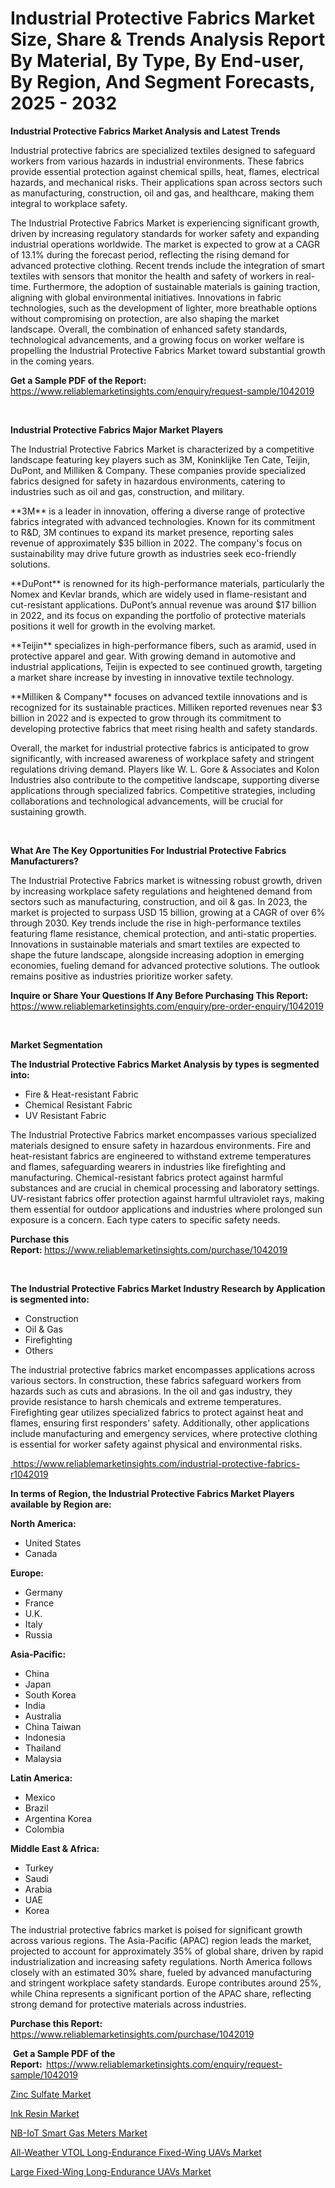 <p><h1>Industrial Protective Fabrics Market Size, Share & Trends Analysis Report By Material, By Type, By End-user, By Region, And Segment Forecasts, 2025 - 2032</h1></p><p><strong>Industrial Protective Fabrics Market Analysis and Latest Trends</strong></p>
<p><p>Industrial protective fabrics are specialized textiles designed to safeguard workers from various hazards in industrial environments. These fabrics provide essential protection against chemical spills, heat, flames, electrical hazards, and mechanical risks. Their applications span across sectors such as manufacturing, construction, oil and gas, and healthcare, making them integral to workplace safety.</p><p>The Industrial Protective Fabrics Market is experiencing significant growth, driven by increasing regulatory standards for worker safety and expanding industrial operations worldwide. The market is expected to grow at a CAGR of 13.1% during the forecast period, reflecting the rising demand for advanced protective clothing. Recent trends include the integration of smart textiles with sensors that monitor the health and safety of workers in real-time. Furthermore, the adoption of sustainable materials is gaining traction, aligning with global environmental initiatives. Innovations in fabric technologies, such as the development of lighter, more breathable options without compromising on protection, are also shaping the market landscape. Overall, the combination of enhanced safety standards, technological advancements, and a growing focus on worker welfare is propelling the Industrial Protective Fabrics Market toward substantial growth in the coming years.</p></p>
<p><strong>Get a Sample PDF of the Report:&nbsp;</strong> <a href="https://www.reliablemarketinsights.com/enquiry/request-sample/1042019?utm_campaign=2609&utm_medium=2&utm_source=Github&utm_content=ia&utm_term=31032025&utm_id=industrial-protective-fabrics">https://www.reliablemarketinsights.com/enquiry/request-sample/1042019</a></p>
<p>&nbsp;</p>
<p><strong>Industrial Protective Fabrics Major Market Players</strong></p>
<p><p>The Industrial Protective Fabrics Market is characterized by a competitive landscape featuring key players such as 3M, Koninklijke Ten Cate, Teijin, DuPont, and Milliken & Company. These companies provide specialized fabrics designed for safety in hazardous environments, catering to industries such as oil and gas, construction, and military.</p><p>**3M** is a leader in innovation, offering a diverse range of protective fabrics integrated with advanced technologies. Known for its commitment to R&D, 3M continues to expand its market presence, reporting sales revenue of approximately $35 billion in 2022. The company's focus on sustainability may drive future growth as industries seek eco-friendly solutions.</p><p>**DuPont** is renowned for its high-performance materials, particularly the Nomex and Kevlar brands, which are widely used in flame-resistant and cut-resistant applications. DuPont’s annual revenue was around $17 billion in 2022, and its focus on expanding the portfolio of protective materials positions it well for growth in the evolving market.</p><p>**Teijin** specializes in high-performance fibers, such as aramid, used in protective apparel and gear. With growing demand in automotive and industrial applications, Teijin is expected to see continued growth, targeting a market share increase by investing in innovative textile technology.</p><p>**Milliken & Company** focuses on advanced textile innovations and is recognized for its sustainable practices. Milliken reported revenues near $3 billion in 2022 and is expected to grow through its commitment to developing protective fabrics that meet rising health and safety standards.</p><p>Overall, the market for industrial protective fabrics is anticipated to grow significantly, with increased awareness of workplace safety and stringent regulations driving demand. Players like W. L. Gore & Associates and Kolon Industries also contribute to the competitive landscape, supporting diverse applications through specialized fabrics. Competitive strategies, including collaborations and technological advancements, will be crucial for sustaining growth.</p></p>
<p>&nbsp;</p>
<p><strong>What Are The Key Opportunities For Industrial Protective Fabrics Manufacturers?</strong></p>
<p><p>The Industrial Protective Fabrics market is witnessing robust growth, driven by increasing workplace safety regulations and heightened demand from sectors such as manufacturing, construction, and oil & gas. In 2023, the market is projected to surpass USD 15 billion, growing at a CAGR of over 6% through 2030. Key trends include the rise in high-performance textiles featuring flame resistance, chemical protection, and anti-static properties. Innovations in sustainable materials and smart textiles are expected to shape the future landscape, alongside increasing adoption in emerging economies, fueling demand for advanced protective solutions. The outlook remains positive as industries prioritize worker safety.</p></p>
<p><strong>Inquire or Share Your Questions If Any Before Purchasing This Report:</strong> <a href="https://www.reliablemarketinsights.com/enquiry/pre-order-enquiry/1042019?utm_campaign=2609&utm_medium=2&utm_source=Github&utm_content=ia&utm_term=31032025&utm_id=industrial-protective-fabrics">https://www.reliablemarketinsights.com/enquiry/pre-order-enquiry/1042019</a></p>
<p>&nbsp;</p>
<p><strong>Market Segmentation</strong></p>
<p><strong>The Industrial Protective Fabrics Market Analysis by types is segmented into:</strong></p>
<p><ul><li>Fire & Heat-resistant Fabric</li><li>Chemical Resistant Fabric</li><li>UV Resistant Fabric</li></ul></p>
<p><p>The Industrial Protective Fabrics market encompasses various specialized materials designed to ensure safety in hazardous environments. Fire and heat-resistant fabrics are engineered to withstand extreme temperatures and flames, safeguarding wearers in industries like firefighting and manufacturing. Chemical-resistant fabrics protect against harmful substances and are crucial in chemical processing and laboratory settings. UV-resistant fabrics offer protection against harmful ultraviolet rays, making them essential for outdoor applications and industries where prolonged sun exposure is a concern. Each type caters to specific safety needs.</p></p>
<p><strong>Purchase this Report:&nbsp;</strong><a href="https://www.reliablemarketinsights.com/purchase/1042019?utm_campaign=2609&utm_medium=2&utm_source=Github&utm_content=ia&utm_term=31032025&utm_id=industrial-protective-fabrics">https://www.reliablemarketinsights.com/purchase/1042019</a></p>
<p>&nbsp;</p>
<p><strong>The Industrial Protective Fabrics Market Industry Research by Application is segmented into:</strong></p>
<p><ul><li>Construction</li><li>Oil & Gas</li><li>Firefighting</li><li>Others</li></ul></p>
<p><p>The industrial protective fabrics market encompasses applications across various sectors. In construction, these fabrics safeguard workers from hazards such as cuts and abrasions. In the oil and gas industry, they provide resistance to harsh chemicals and extreme temperatures. Firefighting gear utilizes specialized fabrics to protect against heat and flames, ensuring first responders' safety. Additionally, other applications include manufacturing and emergency services, where protective clothing is essential for worker safety against physical and environmental risks.</p></p>
<p><a href="https://www.reliablemarketinsights.com/industrial-protective-fabrics-r1042019?utm_campaign=2609&utm_medium=2&utm_source=Github&utm_content=ia&utm_term=31032025&utm_id=industrial-protective-fabrics">&nbsp;https://www.reliablemarketinsights.com/industrial-protective-fabrics-r1042019</a></p>
<p><strong>In terms of Region, the Industrial Protective Fabrics Market Players available by Region are:</strong></p>
<p>
    <p> <strong> North America: </strong>
        <ul>
            <li>United States</li>
            <li>Canada</li>
        </ul>
        </p> 
    <p> <strong> Europe: </strong>
        <ul>
            <li>Germany</li>
            <li>France</li>
            <li>U.K.</li>
            <li>Italy</li>
            <li>Russia</li>
        </ul>
        </p> 
    <p> <strong> Asia-Pacific: </strong>
        <ul>
            <li>China</li>
            <li>Japan</li>
            <li>South Korea</li>
            <li>India</li>
            <li>Australia</li>
            <li>China Taiwan</li>
            <li>Indonesia</li>
            <li>Thailand</li>
            <li>Malaysia</li>
        </ul>
        </p> 
    <p> <strong> Latin America: </strong>
        <ul>
            <li>Mexico</li>
            <li>Brazil</li>
            <li>Argentina Korea</li>
            <li>Colombia</li>
        </ul>
        </p> 
    <p> <strong> Middle East & Africa: </strong>
        <ul>
            <li>Turkey</li>
            <li>Saudi</li>
            <li>Arabia</li>
            <li>UAE</li>
            <li>Korea</li>
        </ul>
    </p>
    </p>
<p><p>The industrial protective fabrics market is poised for significant growth across various regions. The Asia-Pacific (APAC) region leads the market, projected to account for approximately 35% of global share, driven by rapid industrialization and increasing safety regulations. North America follows closely with an estimated 30% share, fueled by advanced manufacturing and stringent workplace safety standards. Europe contributes around 25%, while China represents a significant portion of the APAC share, reflecting strong demand for protective materials across industries.</p></p>
<p><strong>Purchase this Report: </strong><a href="https://www.reliablemarketinsights.com/purchase/1042019?utm_campaign=2609&utm_medium=2&utm_source=Github&utm_content=ia&utm_term=31032025&utm_id=industrial-protective-fabrics">https://www.reliablemarketinsights.com/purchase/1042019</a></p>
<p>&nbsp;<strong>Get a Sample PDF of the Report:&nbsp;&nbsp;</strong><a href="https://www.reliablemarketinsights.com/enquiry/request-sample/1042019?utm_campaign=2609&utm_medium=2&utm_source=Github&utm_content=ia&utm_term=31032025&utm_id=industrial-protective-fabrics">https://www.reliablemarketinsights.com/enquiry/request-sample/1042019</a></p>
<p><strong></strong></p>
<p><p><a href="https://github.com/lisaeichler20775/Market-Research-Report-List-1/blob/main/zinc-sulfate-market.md?utm_campaign=2609&utm_medium=2&utm_source=Github&utm_content=ia&utm_term=31032025&utm_id=industrial-protective-fabrics">Zinc Sulfate Market</a></p><p><a href="https://github.com/yankimber90yankim/Market-Research-Report-List-1/blob/main/ink-resin-market.md?utm_campaign=2609&utm_medium=2&utm_source=Github&utm_content=ia&utm_term=31032025&utm_id=industrial-protective-fabrics">Ink Resin Market</a></p><p><a href="https://www.linkedin.com/pulse/nb-iot-smart-gas-meters-market-growth-outlook-global-industry-8fjnf?utm_campaign=2609&utm_medium=2&utm_source=Github&utm_content=ia&utm_term=31032025&utm_id=industrial-protective-fabrics">NB-IoT Smart Gas Meters Market</a></p><p><a href="https://www.linkedin.com/pulse/market-trends-growth-all-weather-vtol-long-endurance-fixed-wing-xbkkf?utm_campaign=2609&utm_medium=2&utm_source=Github&utm_content=ia&utm_term=31032025&utm_id=industrial-protective-fabrics">All-Weather VTOL Long-Endurance Fixed-Wing UAVs Market</a></p><p><a href="https://www.linkedin.com/pulse/large-fixed-wing-long-endurance-uavs-market-forecasts-trends-impact-orx7f?utm_campaign=2609&utm_medium=2&utm_source=Github&utm_content=ia&utm_term=31032025&utm_id=industrial-protective-fabrics">Large Fixed-Wing Long-Endurance UAVs Market</a></p></p>